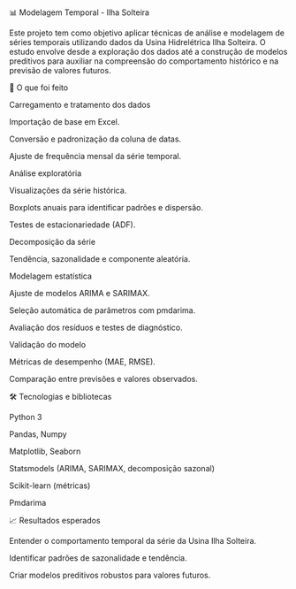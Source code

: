 📊 Modelagem Temporal - Ilha Solteira

Este projeto tem como objetivo aplicar técnicas de análise e modelagem de séries temporais utilizando dados da Usina Hidrelétrica Ilha Solteira. O estudo envolve desde a exploração dos dados até a construção de modelos preditivos para auxiliar na compreensão do comportamento histórico e na previsão de valores futuros.

🚀 O que foi feito

Carregamento e tratamento dos dados

Importação de base em Excel.

Conversão e padronização da coluna de datas.

Ajuste de frequência mensal da série temporal.

Análise exploratória

Visualizações da série histórica.

Boxplots anuais para identificar padrões e dispersão.

Testes de estacionariedade (ADF).

Decomposição da série

Tendência, sazonalidade e componente aleatória.

Modelagem estatística

Ajuste de modelos ARIMA e SARIMAX.

Seleção automática de parâmetros com pmdarima.

Avaliação dos resíduos e testes de diagnóstico.

Validação do modelo

Métricas de desempenho (MAE, RMSE).

Comparação entre previsões e valores observados.

🛠️ Tecnologias e bibliotecas

Python 3

Pandas, Numpy

Matplotlib, Seaborn

Statsmodels (ARIMA, SARIMAX, decomposição sazonal)

Scikit-learn (métricas)

Pmdarima

📈 Resultados esperados

Entender o comportamento temporal da série da Usina Ilha Solteira.

Identificar padrões de sazonalidade e tendência.

Criar modelos preditivos robustos para valores futuros.

